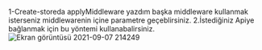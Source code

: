 1-Create-storeda applyMiddleware yazdım başka middleware kullanmak isterseniz middlewarenin içine parametre geçeblirsiniz.
2.İstediğiniz Apiye bağlanmak için bu yöntemi kullanabalirsiniz.
![Ekran görüntüsü 2021-09-07 214249](https://user-images.githubusercontent.com/64644865/132982026-11829bf2-e43d-4e2d-8902-0e736b4c93de.png)
